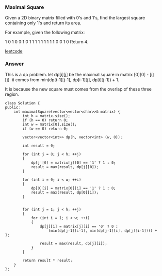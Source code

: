 ### Maximal Square
Given a 2D binary matrix filled with 0's and 1's, find the largest square containing only 1's and return its area.

For example, given the following matrix:

1 0 1 0 0
1 0 1 1 1
1 1 1 1 1
1 0 0 1 0
Return 4.

[leetcode](https://leetcode.com/problems/maximal-square/description/)

### Answer 

This is a dp problem. let dp[i][j] be the maximal square in matrix [0][0] - [i][j]. it comes from min(dp[i-1][j-1], dp[i-1][j], dp[i][j-1]) + 1. 

It is because the new square must comes from the overlap of these three region. 

	class Solution {
	public:
	    int maximalSquare(vector<vector<char>>& matrix) {
	        int h = matrix.size();
	        if (h == 0) return 0;
	        int w = matrix[0].size();
	        if (w == 0) return 0;
	        
	        vector<vector<int>> dp(h, vector<int> (w, 0));
	        
	        int result = 0;
	        
	        for (int j = 0; j < h; ++j)
	        {
	            dp[j][0] = matrix[j][0] == '1' ? 1 : 0;
	            result = max(result, dp[j][0]);
	        }
	        
	        for (int i = 0; i < w; ++i)
	        {
	            dp[0][i] = matrix[0][i] == '1' ? 1 : 0;
	            result = max(result, dp[0][i]);
	        }
	        
	        
	        for (int j = 1; j < h; ++j)
	        {
	            for (int i = 1; i < w; ++i)
	            {
	                dp[j][i] = matrix[j][i] == '0' ? 0 : 
	                    (min(dp[j-1][i-1], min(dp[j-1][i], dp[j][i-1]))) + 1;
	            
	                result = max(result, dp[j][i]);
	            }
	        }
	        
	        return result * result;
	    }
	};